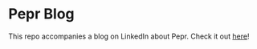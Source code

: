 # Pepr Blog

This repo accompanies a blog on LinkedIn about Pepr.  Check it out [here](https://www.linkedin.com/pulse/simplifying-software-integration-pepr-defense-unicorns%3FtrackingId=lTrAT8U8SNix9cp2We9izg%253D%253D/?trackingId=lTrAT8U8SNix9cp2We9izg%3D%3D)!